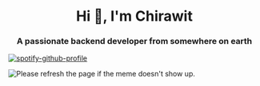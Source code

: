 
<!--
**kumal3east/kumal3east** is a ✨ _special_ ✨ repository because its `README.md` (this file) appears on your GitHub profile.

Here are some ideas to get you started:

- 🔭 I’m currently working on ...
- 🌱 I’m currently learning ...
- 👯 I’m looking to collaborate on ...
- 🤔 I’m looking for help with ...
- 💬 Ask me about ...
- 📫 How to reach me: ...
- 😄 Pronouns: ...
- ⚡ Fun fact: ...
-->


<h1 align="center">Hi 👋, I'm Chirawit</h1>
<h3 align="center">A passionate backend developer from somewhere on earth</h3>

[![spotify-github-profile](https://spotify-github-profile.vercel.app/api/view?uid=2clnizs8unlijc3r6q1tk0858&cover_image=true&theme=compact)](https://spotify-github-profile.vercel.app/api/view?uid=2clnizs8unlijc3r6q1tk0858&redirect=true)


<img src='https://random-memer.herokuapp.com/' title="Meme" alt="Please refresh the page if the meme doesn't show up.">

